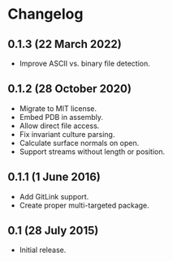 Changelog
=========

## 0.1.3 (22 March 2022)

- Improve ASCII vs. binary file detection.

## 0.1.2 (28 October 2020)

- Migrate to MIT license.
- Embed PDB in assembly.
- Allow direct file access.
- Fix invariant culture parsing.
- Calculate surface normals on open.
- Support streams without length or position.

## 0.1.1 (1 June 2016)

- Add GitLink support.
- Create proper multi-targeted package.

## 0.1 (28 July 2015)

- Initial release.
